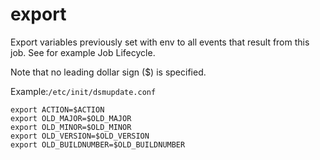# export
Export variables previously set with env to all events that result from this job. See for example Job Lifecycle.

Note that no leading dollar sign ($) is specified.

Example:```/etc/init/dsmupdate.conf```
```
export ACTION=$ACTION
export OLD_MAJOR=$OLD_MAJOR
export OLD_MINOR=$OLD_MINOR
export OLD_VERSION=$OLD_VERSION
export OLD_BUILDNUMBER=$OLD_BUILDNUMBER
```
